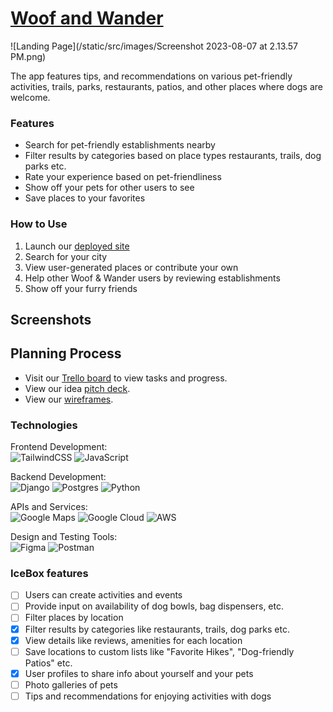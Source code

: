 # [Woof and Wander](https://woofandwander-bf1fe9421e1f.herokuapp.com/)

<!-- add static/src/images/Screenshot 2023-08-07 at 2.13.57 PM.png -->
![Landing Page](/static/src/images/Screenshot 2023-08-07 at 2.13.57 PM.png)

The app features tips, and recommendations on various pet-friendly activities, trails, parks, restaurants, patios, and other places where dogs are welcome.

### Features
- Search for pet-friendly establishments nearby
- Filter results by categories based on place types restaurants, trails, dog parks etc.
- Rate your experience based on pet-friendliness
- Show off your pets for other users to see
- Save places to your favorites

### How to Use
1. Launch our [deployed site](https://woofandwander-bf1fe9421e1f.herokuapp.com/)
2. Search for your city
3. View user-generated places or contribute your own
4. Help other Woof & Wander users by reviewing establishments
5. Show off your furry friends

## Screenshots



## Planning Process
- Visit our [Trello board](https://trello.com/b/fweFLvEm/woof-wander) to view tasks and progress.
- View our idea [pitch deck](https://www.canva.com/design/DAFp4qZSUjQ/f8v0nU1umbpiq07k-k1-Gg/edit?utm_source=shareButton&utm_medium=email&utm_campaign=designshare).
- View our [wireframes](https://www.figma.com/file/fhchlYVpvGwCMJq6ka1b3v/Woof-%26-Wander?type=design&node-id=100%3A7&mode=design&t=FRZwsplBm3p01CTF-1).

### Technologies
Frontend Development:<br>
![TailwindCSS](https://img.shields.io/badge/tailwindcss-%2338B2AC.svg?style=for-the-badge&logo=tailwind-css&logoColor=white)
![JavaScript](https://img.shields.io/badge/javascript-%23323330.svg?style=for-the-badge&logo=javascript&logoColor=%23F7DF1E)

Backend Development:<br>
![Django](https://img.shields.io/badge/django-%23092E20.svg?style=for-the-badge&logo=django&logoColor=white)
![Postgres](https://img.shields.io/badge/postgres-%23316192.svg?style=for-the-badge&logo=postgresql&logoColor=white) 
![Python](https://img.shields.io/badge/python-3670A0?style=for-the-badge&logo=python&logoColor=ffdd54)

APIs and Services:<br>
![Google Maps](https://img.shields.io/badge/Google%20Maps-4285F4?style=for-the-badge&logo=google%20maps&logoColor=white)
![Google Cloud](https://img.shields.io/badge/Google%20Cloud-4285F4?style=for-the-badge&logo=google-cloud&logoColor=white)
![AWS](https://img.shields.io/badge/AWS-%23FF9900.svg?style=for-the-badge&logo=amazon-aws&logoColor=white)

Design and Testing Tools:<br>
![Figma](https://img.shields.io/badge/figma-%23F24E1E.svg?style=for-the-badge&logo=figma&logoColor=white)
![Postman](https://img.shields.io/badge/Postman-FF6C37?style=for-the-badge&logo=postman&logoColor=white)

### IceBox features
- [ ] Users can create activities and events
- [ ] Provide input on availability of dog bowls, bag dispensers, etc.
- [ ] Filter places by location
- [X] Filter results by categories like restaurants, trails, dog parks etc.
- [X] View details like reviews, amenities for each location
- [ ] Save locations to custom lists like "Favorite Hikes", "Dog-friendly Patios" etc.
- [X] User profiles to share info about yourself and your pets
- [ ] Photo galleries of pets
- [ ] Tips and recommendations for enjoying activities with dogs
